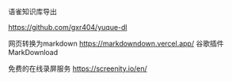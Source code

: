 

语雀知识库导出

https://github.com/gxr404/yuque-dl


网页转换为markdown
https://markdowndown.vercel.app/
谷歌插件
MarkDownload


免费的在线录屏服务
https://screenity.io/en/
